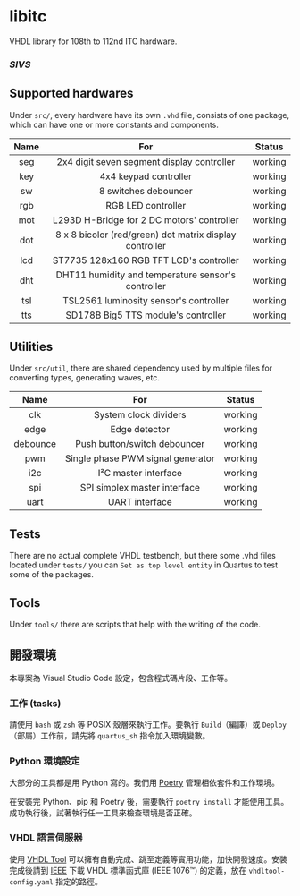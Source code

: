# libitc

VHDL library for 108th to 112nd ITC hardware.
### *SIVS* ###

## Supported hardwares

Under `src/`, every hardware have its own `.vhd` file, consists of one package, which can have one or more constants and components.

| Name  |                           For                           | Status  |
| :---: | :-----------------------------------------------------: | :-----: |
|  seg  |       2x4 digit seven segment display controller        | working |
|  key  |                  4x4 keypad controller                  | working |
|  sw   |                  8 switches debouncer                   | working |
|  rgb  |                   RGB LED controller                    | working |
|  mot  |       L293D H-Bridge for 2 DC motors' controller        | working |
|  dot  | 8 x 8 bicolor (red/green) dot matrix display controller | working |
|  lcd  |         ST7735 128x160 RGB TFT LCD's controller         | working |
|  dht  |   DHT11 humidity and temperature sensor's controller    | working |
|  tsl  |         TSL2561 luminosity sensor's controller          | working |
|  tts  |           SD178B Big5 TTS module's controller           | working |

## Utilities

Under `src/util`, there are shared dependency used by multiple files for converting types, generating waves, etc.

|   Name   |                For                | Status  |
| :------: | :-------------------------------: | :-----: |
|   clk    |       System clock dividers       | working |
|   edge   |           Edge detector           | working |
| debounce |   Push button/switch debouncer    | working |
|   pwm    | Single phase PWM signal generator | working |
|   i2c    |       I²C master interface        | working |
|   spi    |   SPI simplex master interface    | working |
|   uart   |          UART interface           | working |

## Tests

There are no actual complete VHDL testbench, but there some .vhd files located under `tests/` you can `Set as top level entity` in Quartus to test some of the packages.

## Tools

Under `tools/` there are scripts that help with the writing of the code.

## 開發環境

本專案為 Visual Studio Code 設定，包含程式碼片段、工作等。

### 工作 (tasks)

請使用 `bash` 或 `zsh` 等 POSIX 殼層來執行工作。要執行 `Build`（編譯）或 `Deploy`（部屬）工作前，請先將 `quartus_sh` 指令加入環境變數。

### Python 環境設定

大部分的工具都是用 Python 寫的。我們用 [Poetry](https://python-poetry.org/) 管理相依套件和工作環境。

在安裝完 Python、pip 和 Poetry 後，需要執行 `poetry install` 才能使用工具。成功執行後，試著執行任一工具來檢查環境是否正確。

### VHDL 語言伺服器

使用 [VHDL Tool](https://www.vhdltool.com/) 可以擁有自動完成、跳至定義等實用功能，加快開發速度。安裝完成後請到 [IEEE](https://standards.ieee.org/downloads/) 下載 VHDL 標準函式庫 (IEEE 1076™) 的定義，放在 `vhdltool-config.yaml` 指定的路徑。
